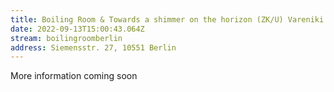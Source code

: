 ```yaml
---
title: Boiling Room & Towards a shimmer on the horizon (ZK/U) Vareniki & Kapusnyak
date: 2022-09-13T15:00:43.064Z
stream: boilingroomberlin
address: Siemensstr. 27, 10551 Berlin
---
```

More information coming soon